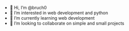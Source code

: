 - 👋 Hi, I’m @bruch0
- 👀 I’m interested in web development and python
- 🌱 I’m currently learning web development
- 💞️ I’m looking to collaborate on simple and small projects

<!---
bruch0/bruch0 is a ✨ special ✨ repository because its `README.md` (this file) appears on your GitHub profile.
You can click the Preview link to take a look at your changes.
--->

